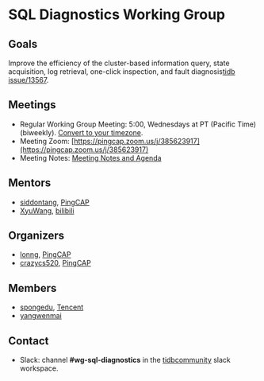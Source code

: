 # SQL Diagnostics Working Group

## Goals

Improve the efficiency of the cluster-based information query, state acquisition, log retrieval, one-click inspection, and fault diagnosis[tidb
issue/13567](https://github.com/pingcap/tidb/issues/13567).

## Meetings

* Regular Working Group Meeting: 5:00, Wednesdays at PT (Pacific Time) (biweekly). [Convert to your timezone](http://www.thetimezoneconverter.com/?t=5:00&tz=PT%20%28Pacific%20Time%29).
* Meeting Zoom: [https://pingcap.zoom.us/j/385623917](https://pingcap.zoom.us/j/385623917)
* Meeting Notes: [Meeting Notes and Agenda](https://docs.google.com/document/d/1yJtuqm00KPH82LTnXWU3FPKhya4_OnmFybuY7a3r7Mw)

## Mentors

* [siddontang](http://github.com/siddontang), [PingCAP](https://github.com/pingcap)
* [XyuWang](https://github.com/XyuWang), [bilibili](https://github.com/bilibili)

## Organizers

* [lonng](https://github.com/lonng), [PingCAP](https://github.com/pingcap)
* [crazycs520](https://github.com/crazycs520), [PingCAP](https://github.com/pingcap)

## Members

* [spongedu](https://github.com/spongedu), [Tencent](https://github.com/Tencent)
* [yangwenmai](https://github.com/yangwenmai)

## Contact

* Slack: channel **#wg-sql-diagnostics** in the
  [tidbcommunity](https://pingcap.com/tidbslack) slack workspace.
